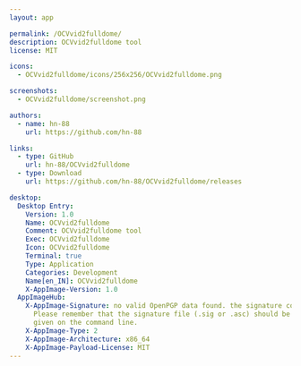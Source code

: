```yaml
---
layout: app

permalink: /OCVvid2fulldome/
description: OCVvid2fulldome tool
license: MIT

icons:
  - OCVvid2fulldome/icons/256x256/OCVvid2fulldome.png

screenshots:
  - OCVvid2fulldome/screenshot.png

authors:
  - name: hn-88
    url: https://github.com/hn-88

links:
  - type: GitHub
    url: hn-88/OCVvid2fulldome
  - type: Download
    url: https://github.com/hn-88/OCVvid2fulldome/releases

desktop:
  Desktop Entry:
    Version: 1.0
    Name: OCVvid2fulldome
    Comment: OCVvid2fulldome tool
    Exec: OCVvid2fulldome
    Icon: OCVvid2fulldome
    Terminal: true
    Type: Application
    Categories: Development
    Name[en_IN]: OCVvid2fulldome
    X-AppImage-Version: 1.0
  AppImageHub:
    X-AppImage-Signature: no valid OpenPGP data found. the signature could not be verified.
      Please remember that the signature file (.sig or .asc) should be the first file
      given on the command line.
    X-AppImage-Type: 2
    X-AppImage-Architecture: x86_64
    X-AppImage-Payload-License: MIT
---
```

